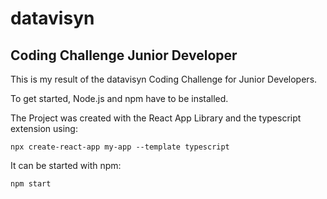 # datavisyn
## Coding Challenge Junior Developer

This is my result of the datavisyn Coding Challenge for Junior Developers.

To get started, Node.js and npm have to be installed.


The Project was created with the React App Library and the typescript extension using: 

`npx create-react-app my-app --template typescript`

It can be started with npm:

`npm start`
